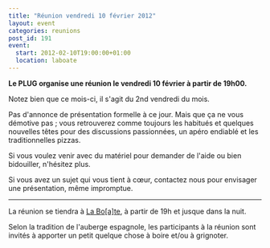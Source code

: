 ```yaml
---
title: "Réunion vendredi 10 février 2012"
layout: event
categories: reunions
post_id: 191
event:
  start: 2012-02-10T19:00:00+01:00
  location: laboate
---
```

**Le PLUG organise une réunion le vendredi 10 février à partir de 19h00.**

Notez bien que ce mois-ci, il s'agit du 2nd vendredi du mois.

Pas d'annonce de présentation formelle à ce jour. Mais que ça ne vous démotive pas ; vous retrouverez comme toujours les habitués et quelques nouvelles têtes pour des discussions passionnées, un apéro endiablé et les traditionnelles pizzas.

Si vous voulez venir avec du matériel pour demander de l'aide ou bien bidouiller, n'hésitez plus.

Si vous avez un sujet qui vous tient à cœur, contactez nous pour envisager une présentation, même impromptue.

----
La réunion se tiendra à [La Bo\[a\]te](http://laboate.com/), à partir de 19h et jusque dans la nuit.

Selon la tradition de l'auberge espagnole, les participants à la réunion sont invités à apporter un petit quelque chose à boire et/ou à grignoter.
